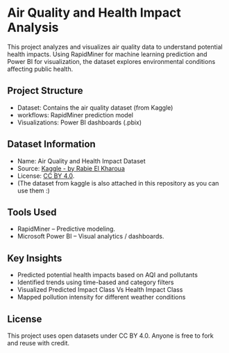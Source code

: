 # Air Quality and Health Impact Analysis

This project analyzes and visualizes air quality data to understand potential health impacts. Using RapidMiner for machine learning prediction and Power BI for visualization, the dataset explores environmental conditions affecting public health.

## Project Structure
- Dataset: Contains the air quality dataset (from Kaggle)
- workflows: RapidMiner prediction model
- Visualizations: Power BI dashboards (.pbix)

## Dataset Information
- Name: Air Quality and Health Impact Dataset
- Source: [Kaggle - by Rabie El Kharoua](https://www.kaggle.com/datasets/rabieelkharoua/air-quality-and-health-impact-dataset)
- License: [CC BY 4.0](https://creativecommons.org/licenses/by/4.0/).
- (The dataset from kaggle is also attached in this repository as you can use them :)

## Tools Used
- RapidMiner – Predictive modeling.
- Microsoft Power BI – Visual analytics / dashboards.

## Key Insights
- Predicted potential health impacts based on AQI and pollutants
- Identified trends using time-based and category filters
- Visualized Predicted Impact Class Vs Health Impact Class
- Mapped pollution intensity for different weather conditions

## License
This project uses open datasets under CC BY 4.0. Anyone is free to fork and reuse with credit.
